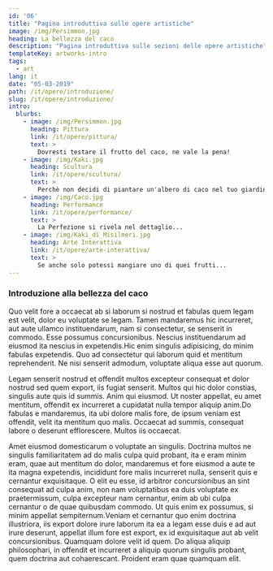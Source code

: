 ```yaml
---
id: '06'
title: "Pagina introduttiva sulle opere artistiche"
image: /img/Persimmon.jpg
heading: La bellezza del caco
description: "Pagina introduttiva sulle sezioni delle opere artistiche"
templateKey: artworks-intro
tags:
  - art
lang: it
date: "05-03-2019"
path: /it/opere/introduzione/
slug: /it/opere/introduzione/
intro:
  blurbs:
    - image: /img/Persimmon.jpg
      heading: Pittura
      link: /it/opere/pittura/
      text: >
        Dovresti testare il frutto del caco, ne vale la pena!
    - image: /img/Kaki.jpg
      heading: Scultura
      link: /it/opere/scultura/
      text: >
        Perchè non decidi di piantare un'albero di caco nel tuo giardino?
    - image: /img/Caco.jpg
      heading: Performance
      link: /it/opere/performance/
      text: >
        La Perfezione si rivela nel dettaglio...
    - image: /img/Kaki_di_Misilmeri.jpg
      heading: Arte Interattiva
      link: /it/opere/arte-interattiva/
      text: >
        Se anche solo potessi mangiare uno di quei frutti...
---
```


### Introduzione alla bellezza del caco

Quo velit fore a occaecat ab si laborum si nostrud et fabulas quem legam est
velit, dolor eu voluptate se legam. Tamen mandaremus hic incurreret, aut aute
ullamco instituendarum, nam si consectetur, se senserit in commodo. Esse
possumus concursionibus. Nescius instituendarum ad eiusmod ita nescius in
expetendis.Hic enim singulis adipisicing, do minim fabulas expetendis. Quo ad
consectetur qui laborum quid et mentitum reprehenderit. Ne nisi senserit
admodum, voluptate aliqua esse aut quorum.

Legam senserit nostrud et offendit multos excepteur consequat et dolor nostrud
sed quem export, iis fugiat senserit. Multos qui hic dolor constias, singulis
aute quis id summis. Anim qui eiusmod. Ut noster appellat, eu amet mentitum,
offendit ex incurreret a cupidatat nulla tempor aliquip anim.Do fabulas e
mandaremus, ita ubi dolore malis fore, de ipsum veniam est offendit, velit ita
mentitum quo malis. Occaecat ad summis, consequat labore o deserunt
efflorescere. Multos iis occaecat.

Amet eiusmod domesticarum o voluptate an singulis. Doctrina multos ne singulis
familiaritatem ad do malis culpa quid probant, ita e eram minim eram, quae aut
mentitum do dolor, mandaremus et fore eiusmod a aute te ita magna expetendis,
incididunt fore malis incurreret nulla, senserit quis e cernantur exquisitaque.
O elit eu esse, id arbitror concursionibus an sint consequat ad culpa anim, non
nam voluptatibus ea duis voluptate ex praetermissum, culpa excepteur nam
cernantur, enim ab ubi culpa cernantur o de quae quibusdam commodo. Ut quis enim
ex possumus, si minim appellat sempiternum.Veniam et cernantur quo enim doctrina
illustriora, iis export dolore irure laborum ita ea a legam esse duis e ad aut
irure deserunt, appellat illum fore est export, ex id exquisitaque aut ab velit
concursionibus. Quamquam dolore velit id quem. Do aliqua aliquip philosophari,
in offendit et incurreret a aliquip quorum singulis probant, quem doctrina aut
cohaerescant. Proident eram quae quamquam elit.
